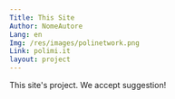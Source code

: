 ```yaml
---
Title: This Site
Author: NomeAutore
Lang: en
Img: /res/images/polinetwork.png
Link: polimi.it
layout: project
---
```

This site's project. We accept suggestion!
